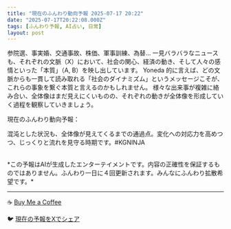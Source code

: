 ```yaml
---
title: "現在のふんわり動向予報 2025-07-17 20:22"
date: "2025-07-17T20:22:08.000Z"
tags: [ふんわり予報, AI占い, 日常]
layout: post
---
```


参院選、事実婚、交通事故、株価、軍事訓練、為替…  一見バラバラなニュースも、それぞれの文脈（X）において、社会の関心、経済の動き、そして人々の感情といった「本質」（A, B）を映し出しています。  Yoneda 的に言えば、どの文脈からも一貫して読み取れる「社会のダイナミズム」というメッセージこそが、これらの事象を繋ぐ本質と言えるのかもしれません。  様々な出来事が複雑に絡み合い、全体像はまだ見えにくいものの、それぞれの動きが全体像を形成していく過程を観察していきましょう。


現在のふんわり動向予報：

混沌とした状況も、全体像が見えてくるまでの通過点。変化への対応力を高めつつ、じっくりと流れを見守る時期です。#KGNINJA

<br>
*この予報はAIが生成したエンターテイメントです。内容の正確性を保証するものではありません。ふんわり一日に４回更新されます。みんなにふんわり拡散希望です。*

---
☕️ [Buy Me a Coffee](https://www.buymeacoffee.com/kgninja)

🐦 [現在の予報をXでシェア](https://twitter.com/intent/tweet?text=%E7%8F%BE%E5%9C%A8%E3%81%AE%E3%81%B5%E3%82%93%E3%82%8F%E3%82%8A%E4%BA%88%E5%A0%B1%3A%20%E3%80%8C%E5%8F%82%E9%99%A2%E9%81%B8%E3%80%81%E4%BA%8B%E5%AE%9F%E5%A9%9A%E3%80%81%E4%BA%A4%E9%80%9A%E4%BA%8B%E6%95%85%E3%80%81%E6%A0%AA%E4%BE%A1%E3%80%81%E8%BB%8D%E4%BA%8B%E8%A8%93%E7%B7%B4%E3%80%81%E7%82%BA%E6%9B%BF%E2%80%A6%20%20%E4%B8%80%E8%A6%8B%E3%83%90%E3%83%A9%E3%83%90%E3%83%A9%E3%81%AA%E3%83%8B%E3%83%A5%E3%83%BC%E3%82%B9%E3%82%82%E3%80%81%E3%81%9D%E3%82%8C%E3%81%9E%E3%82%8C%E3%81%AE%E6%96%87%E8%84%88%EF%BC%88X%EF%BC%89%E3%81%AB%E3%81%8A%E3%81%84%E3%81%A6%E3%80%81%E7%A4%BE%E4%BC%9A%E3%81%AE%E9%96%A2%E5%BF%83%E3%80%81%E7%B5%8C%E6%B8%88%E3%81%AE%E5%8B%95%E3%81%8D%E3%80%81%E3%81%9D%E3%81%97%E3%81%A6%E4%BA%BA%E3%80%85%E3%81%AE%E6%84%9F%E6%83%85%E3%81%A8%E3%81%84%E3%81%A3%E3%81%9F%E3%80%8C%E6%9C%AC%E8%B3%AA%E3%80%8D%EF%BC%88A%2C%20B%EF%BC%89%E3%82%92%E6%98%A0%E3%81%97%E5%87%BA%E3%81%97%E3%81%A6%E3%81%84%E3%81%BE%E3%81%99%E3%80%82%E3%80%8D%23KGNINJA%20%E7%B6%9A%E3%81%8D%E3%81%AF%E3%83%96%E3%83%AD%E3%82%B0%E3%81%A7%EF%BC%81%F0%9F%91%87&url=https%3A%2F%2Fkg-ninja.github.io%2FFunwariyoso%2F)
